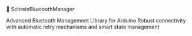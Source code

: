 🔵 SchreinBluetoothManager

Advanced Bluetooth Management Library for Arduino
Robust connectivity with automatic retry mechanisms and smart state management
